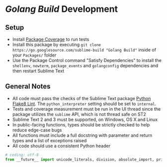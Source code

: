 # *Golang Build* Development

## Setup

 - Install [Package Coverage](https://packagecontrol.io/packages/Package%20Coverage)
   to run tests
 - Install this package by executing
   `git clone https://go.googlesource.com/sublime-build "Golang Build"`
   inside of your `Packages/` folder
 - Use the Package Control command "Satisfy Dependencies" to install the
   `shellenv`, `newterm`, `package_events` and `golangconfig` dependencies
   and then restart Sublime Text

## General Notes

 - All code must pass the checks of the Sublime Text package
   [Python Flake8 Lint](https://packagecontrol.io/packages/Python%20Flake8%20Lint).
   The `python_interpreter` setting should be set to `internal`.
 - Tests and coverage measurement must be run in the UI thread since the package
   utilizes the `sublime` API, which is not thread safe on ST2
 - Sublime Text 2 and 3 must be supported, on Windows, OS X and Linux
 - In public-facing functions, types should be strictly checked to help reduce
   edge-case bugs
 - All functions must include a full docstring with parameter and return types
   and a list of exceptions raised
 - All code should use a consistent Python header

```python
# coding: utf-8
from __future__ import unicode_literals, division, absolute_import, print_function
```

